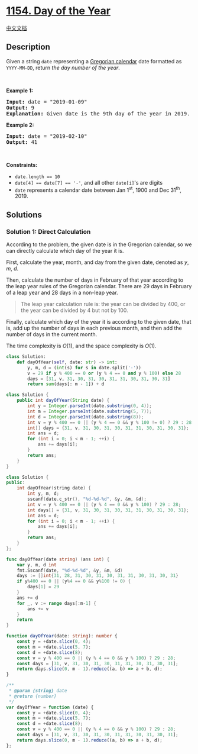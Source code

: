 # [1154. Day of the Year](https://leetcode.com/problems/day-of-the-year)

[中文文档](/solution/1100-1199/1154.Day%20of%20the%20Year/README.md)

<!-- tags:Math,String -->

<!-- difficulty:Easy -->

## Description

<p>Given a string <code>date</code> representing a <a href="https://en.wikipedia.org/wiki/Gregorian_calendar" target="_blank">Gregorian calendar</a> date formatted as <code>YYYY-MM-DD</code>, return <em>the day number of the year</em>.</p>

<p>&nbsp;</p>
<p><strong class="example">Example 1:</strong></p>

<pre>
<strong>Input:</strong> date = &quot;2019-01-09&quot;
<strong>Output:</strong> 9
<strong>Explanation:</strong> Given date is the 9th day of the year in 2019.
</pre>

<p><strong class="example">Example 2:</strong></p>

<pre>
<strong>Input:</strong> date = &quot;2019-02-10&quot;
<strong>Output:</strong> 41
</pre>

<p>&nbsp;</p>
<p><strong>Constraints:</strong></p>

<ul>
	<li><code>date.length == 10</code></li>
	<li><code>date[4] == date[7] == &#39;-&#39;</code>, and all other <code>date[i]</code>&#39;s are digits</li>
	<li><code>date</code> represents a calendar date between Jan 1<sup>st</sup>, 1900 and Dec 31<sup>th</sup>, 2019.</li>
</ul>

## Solutions

### Solution 1: Direct Calculation

According to the problem, the given date is in the Gregorian calendar, so we can directly calculate which day of the year it is.

First, calculate the year, month, and day from the given date, denoted as $y$, $m$, $d$.

Then, calculate the number of days in February of that year according to the leap year rules of the Gregorian calendar. There are $29$ days in February of a leap year and $28$ days in a non-leap year.

> The leap year calculation rule is: the year can be divided by $400$, or the year can be divided by $4$ but not by $100$.

Finally, calculate which day of the year it is according to the given date, that is, add up the number of days in each previous month, and then add the number of days in the current month.

The time complexity is $O(1)$, and the space complexity is $O(1)$.

<!-- tabs:start -->

```python
class Solution:
    def dayOfYear(self, date: str) -> int:
        y, m, d = (int(s) for s in date.split('-'))
        v = 29 if y % 400 == 0 or (y % 4 == 0 and y % 100) else 28
        days = [31, v, 31, 30, 31, 30, 31, 31, 30, 31, 30, 31]
        return sum(days[: m - 1]) + d
```

```java
class Solution {
    public int dayOfYear(String date) {
        int y = Integer.parseInt(date.substring(0, 4));
        int m = Integer.parseInt(date.substring(5, 7));
        int d = Integer.parseInt(date.substring(8));
        int v = y % 400 == 0 || (y % 4 == 0 && y % 100 != 0) ? 29 : 28;
        int[] days = {31, v, 31, 30, 31, 30, 31, 31, 30, 31, 30, 31};
        int ans = d;
        for (int i = 0; i < m - 1; ++i) {
            ans += days[i];
        }
        return ans;
    }
}
```

```cpp
class Solution {
public:
    int dayOfYear(string date) {
        int y, m, d;
        sscanf(date.c_str(), "%d-%d-%d", &y, &m, &d);
        int v = y % 400 == 0 || (y % 4 == 0 && y % 100) ? 29 : 28;
        int days[] = {31, v, 31, 30, 31, 30, 31, 31, 30, 31, 30, 31};
        int ans = d;
        for (int i = 0; i < m - 1; ++i) {
            ans += days[i];
        }
        return ans;
    }
};
```

```go
func dayOfYear(date string) (ans int) {
	var y, m, d int
	fmt.Sscanf(date, "%d-%d-%d", &y, &m, &d)
	days := []int{31, 28, 31, 30, 31, 30, 31, 31, 30, 31, 30, 31}
	if y%400 == 0 || (y%4 == 0 && y%100 != 0) {
		days[1] = 29
	}
	ans += d
	for _, v := range days[:m-1] {
		ans += v
	}
	return
}
```

```ts
function dayOfYear(date: string): number {
    const y = +date.slice(0, 4);
    const m = +date.slice(5, 7);
    const d = +date.slice(8);
    const v = y % 400 == 0 || (y % 4 == 0 && y % 100) ? 29 : 28;
    const days = [31, v, 31, 30, 31, 30, 31, 31, 30, 31, 30, 31];
    return days.slice(0, m - 1).reduce((a, b) => a + b, d);
}
```

```js
/**
 * @param {string} date
 * @return {number}
 */
var dayOfYear = function (date) {
    const y = +date.slice(0, 4);
    const m = +date.slice(5, 7);
    const d = +date.slice(8);
    const v = y % 400 == 0 || (y % 4 == 0 && y % 100) ? 29 : 28;
    const days = [31, v, 31, 30, 31, 30, 31, 31, 30, 31, 30, 31];
    return days.slice(0, m - 1).reduce((a, b) => a + b, d);
};
```

<!-- tabs:end -->

<!-- end -->
